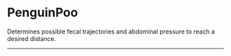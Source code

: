 # PenguinPoo
Determines possible fecal trajectories and abdominal pressure to reach a desired distance.

---

